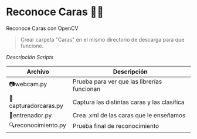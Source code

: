 # Reconoce Caras :dango::imp:
Reconoce Caras con OpenCV 


> Crear carpeta "Caras" en el mismo directorio de descarga para que funcione.
 
 
*Descripción Scripts*

|Archivo|Descripción|
|---|---|
| :camera:webcam.py|Prueba para ver que las librerías funcionan| 
|:floppy_disk:capturadorcaras.py|Captura las distintas caras y las clasifica|
|:minidisc:entrenador.py|Crea .xml de las caras que le enseñamos|
|:mag:reconocimiento.py|Prueba final de reconocimiento|
